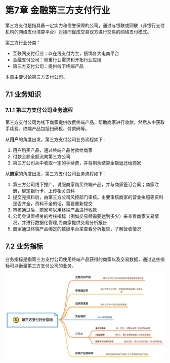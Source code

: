 # 第7章 金融第三方支付行业

第三方支付是指具备一定实力和信誉保障的公司，通过与银联或网联（非银行支付机构的网络支付清算平台）对接而促成交易双方进行交易的网络支付模式。

第三方行业分类：

- 互联网支付行业：以在线支付为主，捆绑各大电商平台
- 金融支付公司：侧重行业需求和开拓行业应用
- 第三方支付公司：提供线下终端产品

本章主要讨论第三方支付公司。

## 7.1 业务知识

### 7.1.1 第三方支付公司业务流程

第三方支付公司为线下商家提供收费终端产品，帮助商家进行收款，然后从中获取手续费。终端产品包括扫码枪、付款码等。

从**用户**的角度出发，第三方支付公司业务流程如下：

1. 用户购买产品，通过终端产品付款给商家
2. 付款金额全额流向第三方公司
3. 第三方公司从中收取一定的手续费，并将剩余结算金额返还给商家

从**商家**的角度出发，第三方支付公司业务流程如下：

1. 第三方公司线下推广，说服商家购买终端产品，并与商家签订合同；商家注册，绑定银行卡、上传相关资料
2. 提交完资料后，由第三方公司风控部门审核。主要审核商家的营业执照等资料是否齐全，资料不全的话，需要重新提交
3. 审核通过后，商家可以用终端产品进行收款
4. 公司会设置相关的考核指标（例如交易额需要达到多少）来查看商家交易情况，并进行数据化管理,为商家提供交易分析报告
5. 商家通过终端产品绑定的数据平台来查看分析报告，了解营收情况

## 7.2 业务指标

业务指标是指第三方支付公司使用终端产品获得的商家以及交易数据，通过这些指标可以衡量第三方支付公司的业务。

![](./思维导图/第7章-金融第三方支付行业/第三方支付行业指标.png)